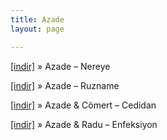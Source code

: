 ```yaml
---
title: Azade
layout: page

---
```

<a href="https://cloud.mail.ru/public/14197c058517/Azade%20-%20Nereye" target="_blank">[indir]</a>  »  Azade &#8211; Nereye

<a href="https://cloud.mail.ru/public/ffa163b5c4c4/Azade%20-%20Ruzname" target="_blank">[indir]</a>  »  Azade &#8211; Ruzname

<a href="https://cloud.mail.ru/public/7b0efbbc8ccd/Azade%20%26%20C%C3%B6mert%20-%20Cediddan" target="_blank">[indir]</a>  »  Azade & Cömert &#8211; Cedidan

<a href="https://cloud.mail.ru/public/c4b6e70a817c/Azade%20%26%20Radu%20-%20Enfeksiyon" target="_blank">[indir]</a>  »  Azade & Radu &#8211; Enfeksiyon